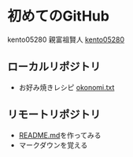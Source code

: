 # 初めてのGitHub
kento05280 親富祖賢人
[kento05280](https://github.com/kento05280/sample.git)
## ローカルリポジトリ
* お好み焼きレシピ
[okonomi.txt](okonomi.txt)
## リモートリポジトリ
* [README.md](README.md)を作ってみる
* マークダウンを覚える